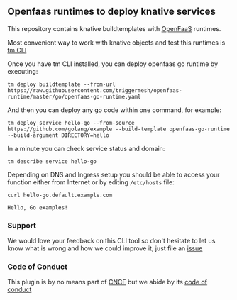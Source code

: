## Openfaas runtimes to deploy knative services

This repository contains knative buildtemplates with [OpenFaaS](https://github.com/openfaas) runtimes.

Most convenient way to work with knative objects and test this runtimes is [tm CLI](https://github.com/triggermesh/tm)

Once you have tm CLI installed, you can deploy openfaas go runtime by executing:

```
tm deploy buildtemplate --from-url https://raw.githubusercontent.com/triggermesh/openfaas-runtime/master/go/openfaas-go-runtime.yaml
```

And then you can deploy any go code within one command, for example:

```
tm deploy service hello-go --from-source https://github.com/golang/example --build-template openfaas-go-runtime --build-argument DIRECTORY=hello
```  

In a minute you can check service status and domain:

```
tm describe service hello-go
```

Depending on DNS and Ingress setup you should be able to access your function either from Internet or by editing `/etc/hosts` file:

```
curl hello-go.default.example.com

Hello, Go examples!
```
 

### Support

We would love your feedback on this CLI tool so don't hesitate to let us know what is wrong and how we could improve it, just file an [issue](https://github.com/triggermesh/tm/issues/new)

### Code of Conduct

This plugin is by no means part of [CNCF](https://www.cncf.io/) but we abide by its [code of conduct](https://github.com/cncf/foundation/blob/master/code-of-conduct.md)
